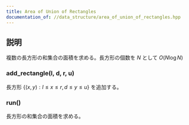```yaml
---
title: Area of Union of Rectangles
documentation_of: //data_structure/area_of_union_of_rectangles.hpp
---
```


## 説明

複数の長方形の和集合の面積を求める。長方形の個数を $N$ として $O(N\log{N})$

### add_rectangle(l, d, r, u)

長方形 $\{(x, y): l \leq x \leq r, d \leq y \leq u\}$ を追加する。

### run()

長方形の和集合の面積を求める。